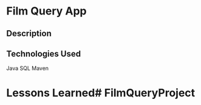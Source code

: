 # Film Query App

## Description


## Technologies Used
Java
SQL
Maven

# Lessons Learned# FilmQueryProject

